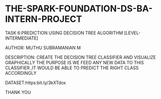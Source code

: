 # THE-SPARK-FOUNDATION-DS-BA-INTERN-PROJECT

TASK 6:PREDICTION USING DECISION TREE ALGORITHM [LEVEL-INTERMEDIATE]


AUTHOR:
MUTHU SUBRAMANIAN M

DESCRIPTION:
CREATE THE DECISION TREE CLASSIFIER AND VISUALIZE GRAPHICALLY
THE PURPOSE IS WE FEED ANY NEW DATA TO THIS CLASSIFIER ,IT WOULD BE ABLE TO PREDICT THE RIGHT CLASS ACCORDINGLY

DATASET:https:bit.ly/3kXTdox

THANK YOU 
